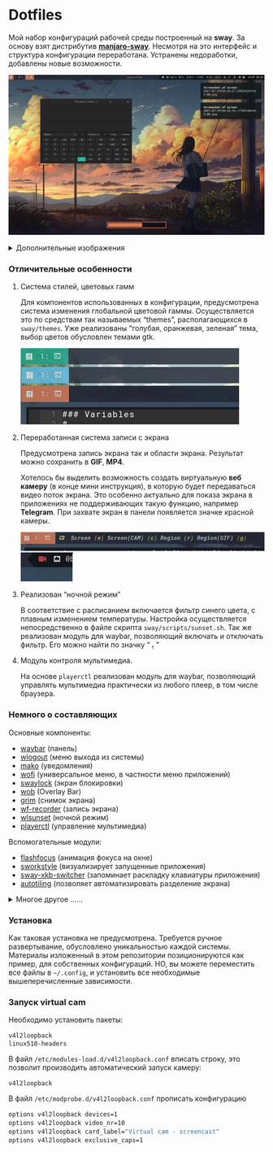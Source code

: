 # Dotfiles

Мой набор конфигураций рабочей среды построенный на **sway**. За основу взят дистрибутив **[manjaro-sway](https://github.com/Manjaro-Sway/manjaro-sway)**. 
Несмотря на это интерфейс и структура конфигурации переработана. Устранены недоработки, добавлены новые возможности. 

![Example screen](Design/README/1.png)

<details>
<summary>Дополнительные изображения </summary>
    
![Example screen](Design/README/2.png)

![Example screen](Design/README/3.png)

![Example screen](Design/README/4.png)
</details>

### Отличительные особенности

1. Система стилей, цветовых гамм

    Для компонентов использованных в конфигурации, предусмотрена система изменения глобальной цветовой гаммы. Осуществляется это по средствам так называемых “themes”, располагающихся в `sway/themes`. Уже реализованы “голубая, оранжевая, зеленая” тема, выбор цветов обусловлен темами gtk.

     ![](Design/README/10.png)

2. Переработанная система записи с экрана

    Предусмотрена  запись экрана так и области экрана. Результат можно сохранить в **GIF**, **MP4**.

    Хотелось бы выделить возможность создать виртуальную **веб камеру** (в конце мини инструкция), в которую будет передаваться видео поток экрана. Это особенно актуально для показа экрана в приложениях не поддерживающих такую функцию, например **Telegram**. 
    При захвате экран в панели появляется значке красной камеры.

     ![](Design/README/11.png)![Example screen](Design/README/12.png)

3. Реализован “ночной режим” 

    В соответствие с расписанием включается фильтр синего цвета, с плавным изменением температуры. Настройка осуществляется непосредственно в файле скрипта `sway/scripts/sunset.sh`.  Так же реализован модуль для waybar, позволяющий включать и отключать фильтр. Его можно найти по значку “ ﯦ ”
    
4. Модуль контроля мультимедиа. 

    На основе `playerctl` реализован модуль для waybar, позволяющий управлять мультимедиа практически из любого плеер, в том числе браузера.

### Немного о составляющих

Основные компоненты:

- [waybar](https://github.com/Alexays/Waybar) (панель)
- [wlogout](https://github.com/ArtsyMacaw/wlogout) (меню выхода из системы)
- [mako](https://github.com/emersion/mako) (уведомления)
- [wofi](https://github.com/tsujp/wofi) (универсальное меню, в частности меню приложений)
- [swaylock](https://github.com/mortie/swaylock-effects) (экран блокировки)
- [wob](https://github.com/francma/wob) (Overlay Bar)
- [grim](https://github.com/emersion/grim) (снимок экрана)
- [wf-recorder](https://github.com/ammen99/wf-recorder) (запись экрана)
- [wlsunset](https://sr.ht/~kennylevinsen/wlsunset/) (ночной режим)
- [playerctl](https://github.com/altdesktop/playerctl) (управление мультимедиа)

Вспомогательные модули:
- [flashfocus](https://github.com/fennerm/flashfocus) (анимация фокуса на окне)
- [sworkstyle](https://github.com/Lyr-7D1h/swayest_workstyle) (визуализирует запущенные приложения)
- [sway-xkb-switcher](https://github.com/nmukhachev/sway-xkb-switcher) (запоминает раскладку клавиатуры приложения)
- [autotiling](https://github.com/nwg-piotr/autotiling) (позволяет автоматизировать разделение экрана)

<details>
<summary>Многое другое ……</summary>

Система:
- [sway](https://github.com/swaywm/sway)
- [kitty](https://github.com/kovidgoyal/kitty)
- [zsh](https://www.zsh.org/)
- [wl-clipboard](https://github.com/bugaevc/wl-clipboard) (буфер обмена)

Дополнительные приложения:
- [mc](https://github.com/MidnightCommander/mc) (файловый менеджер)
- [micro](https://github.com/zyedidia/micro) (текстовый редактор)
- [calcurse](https://github.com/lfos/calcurse) (календарь) 
- [clipman](https://github.com/yory8/clipman) (менеджер буфера обмена)
</details>

### Установка

Как таковая установка не предусмотрена. Требуется ручное развертывание, обусловлено уникальностью каждой системы.
Материалы изложенный в этом репозитории позиционируются как пример, для собственных конфигураций. 
НО, вы можете переместить все файлы в `~/.config`, и установить все необходимые вышеперечисленные зависимости. 

### Запуск virtual cam

Необходимо установить пакеты:

~~~bas
v4l2loopback
linux510-headers
~~~

В файл `/etc/modules-load.d/v4l2loopback.conf`  вписать строку, это позволит производить автоматический запуск камеру:

~~~bas
v4l2loopback
~~~

В файл `/etc/modprobe.d/v4l2loopback.conf`  прописать конфигурацию

~~~bash
options v4l2loopback devices=1
options v4l2loopback video_nr=10
options v4l2loopback card_label="Virtual cam - screencast" 
options v4l2loopback exclusive_caps=1
~~~
